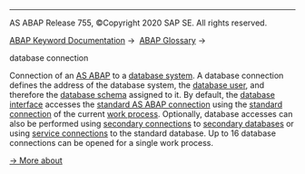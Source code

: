   

* * *

AS ABAP Release 755, ©Copyright 2020 SAP SE. All rights reserved.

[ABAP Keyword Documentation](javascript:call_link\('abenabap.htm'\)) →  [ABAP Glossary](javascript:call_link\('abenabap_glossary.htm'\)) → 

database connection

Connection of an [AS ABAP](javascript:call_link\('abenas_abap_glosry.htm'\) "Glossary Entry") to a [database system](javascript:call_link\('abendatabase_system_glosry.htm'\) "Glossary Entry"). A database connection defines the address of the database system, the [database user](javascript:call_link\('abendatabase_user_glosry.htm'\) "Glossary Entry"), and therefore the [database schema](javascript:call_link\('abendatabase_schema_glosry.htm'\) "Glossary Entry") assigned to it. By default, the [database interface](javascript:call_link\('abendatabase_interface_glosry.htm'\) "Glossary Entry") accesses the [standard AS ABAP connection](javascript:call_link\('abenstandard_db_glosry.htm'\) "Glossary Entry") using the [standard connection](javascript:call_link\('abenstandard_db_connection_glosry.htm'\) "Glossary Entry") of the current [work process](javascript:call_link\('abenwork_process_glosry.htm'\) "Glossary Entry"). Optionally, database accesses can also be performed using [secondary connections](javascript:call_link\('abensecondary_db_connection_glosry.htm'\) "Glossary Entry") to [secondary databases](javascript:call_link\('abensecondary_db_glosry.htm'\) "Glossary Entry") or using [service connections](javascript:call_link\('abenservice_connection_glosry.htm'\) "Glossary Entry") to the standard database. Up to 16 database connections can be opened for a single work process.

[→ More about](javascript:call_link\('abenopensql_multiconnect.htm'\))